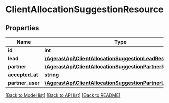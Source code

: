 # ClientAllocationSuggestionResource

## Properties
Name | Type | Description | Notes
------------ | ------------- | ------------- | -------------
**id** | **int** |  | [optional] 
**lead** | [**\Ageras\Api\ClientAllocationSuggestionLeadResource**](ClientAllocationSuggestionLeadResource.md) |  | [optional] 
**partner** | [**\Ageras\Api\ClientAllocationSuggestionPartnerResource**](ClientAllocationSuggestionPartnerResource.md) |  | [optional] 
**accepted_at** | **string** |  | [optional] 
**partner_user** | [**\Ageras\Api\ClientAllocationSuggestionPartnerUserResource**](ClientAllocationSuggestionPartnerUserResource.md) |  | [optional] 

[[Back to Model list]](../README.md#documentation-for-models) [[Back to API list]](../README.md#documentation-for-api-endpoints) [[Back to README]](../README.md)


